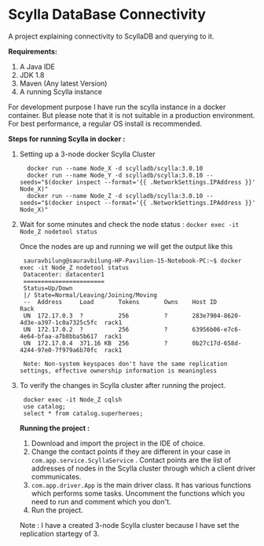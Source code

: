 # Scylla DataBase Connectivity
A project explaining connectivity to ScyllaDB and querying to it.

<b> Requirements: </b>
1) A Java IDE
2) JDK 1.8
3) Maven (Any latest Version)
4) A running Scylla instance

For development purpose I have run the scylla instance in a docker container. But please note that it is not suitable in a production environment.
For best performance, a regular OS install is recommended.

<b> Steps for running Scylla in docker : </b>

1) Setting up a 3-node docker Scylla Cluster 
     ```
       docker run --name Node_X -d scylladb/scylla:3.0.10
       docker run --name Node_Y -d scylladb/scylla:3.0.10 --seeds="$(docker inspect --format='{{ .NetworkSettings.IPAddress }}' Node_X)" 
       docker run --name Node_Z -d scylladb/scylla:3.0.10 --seeds="$(docker inspect --format='{{ .NetworkSettings.IPAddress }}' Node_X)"        
     ```
2) Wait for some minutes and check the node status : ``` docker exec -it Node_Z nodetool status  ```
     
     Once the nodes are up and running we will get the output like this 
     ```
      sauravbilung@sauravbilung-HP-Pavilion-15-Notebook-PC:~$ docker exec -it Node_Z nodetool status  
      Datacenter: datacenter1
      =======================
      Status=Up/Down
      |/ State=Normal/Leaving/Joining/Moving
      --  Address     Load       Tokens       Owns    Host ID                               Rack
      UN  172.17.0.3  ?          256          ?       283e7904-8620-4d3e-a397-1c0a7325c5fc  rack1
      UN  172.17.0.2  ?          256          ?       63956b06-e7c6-4e64-bfaa-a7b8bba5b617  rack1
      UN  172.17.0.4  371.16 KB  256          ?       0b27c17d-658d-4244-97e0-7f979a6b70fc  rack1

      Note: Non-system keyspaces don't have the same replication settings, effective ownership information is meaningless

     ```
3) To verify the changes in Scylla cluster after running the project.
    ```
     docker exec -it Node_Z cqlsh
     use catalog;
     select * from catalog.superheroes;
    ```
   <b> Running the project : </b>
   1) Download and import the project in the IDE of choice.
   2) Change the contact points if they are different in your case in ```com.app.service.ScyllaService``` . Contact points are the list of addresses of nodes in the Scylla cluster through which a client driver communicates.
   3) ```com.app.driver.App``` is the main driver class. It has various functions which performs some tasks. Uncomment the functions which you need to run and comment which you don't.
   4) Run the project.
   
   Note : I have a created 3-node Scylla cluster because I have set the replication startegy of 3.

